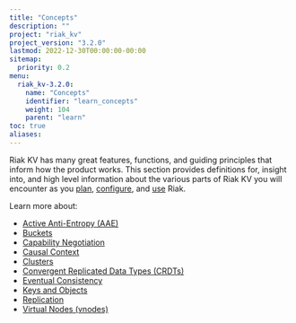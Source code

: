 ```yaml
---
title: "Concepts"
description: ""
project: "riak_kv"
project_version: "3.2.0"
lastmod: 2022-12-30T00:00:00-00:00
sitemap:
  priority: 0.2
menu:
  riak_kv-3.2.0:
    name: "Concepts"
    identifier: "learn_concepts"
    weight: 104
    parent: "learn"
toc: true
aliases:
---
```


[concept aae]: {{<baseurl>}}riak/kv/3.2.0/learn/concepts/active-anti-entropy
[concept buckets]: {{<baseurl>}}riak/kv/3.2.0/learn/concepts/buckets
[concept cap neg]: {{<baseurl>}}riak/kv/3.2.0/learn/concepts/capability-negotiation
[concept causal context]: {{<baseurl>}}riak/kv/3.2.0/learn/concepts/causal-context
[concept clusters]: {{<baseurl>}}riak/kv/3.2.0/learn/concepts/clusters
[concept crdts]: {{<baseurl>}}riak/kv/3.2.0/learn/concepts/crdts
[concept eventual consistency]: {{<baseurl>}}riak/kv/3.2.0/learn/concepts/eventual-consistency
[concept keys objects]: {{<baseurl>}}riak/kv/3.2.0/learn/concepts/keys-and-objects
[concept replication]: {{<baseurl>}}riak/kv/3.2.0/learn/concepts/replication
[concept strong consistency]: {{<baseurl>}}riak/kv/3.2.0/using/reference/strong-consistency
[concept vnodes]: {{<baseurl>}}riak/kv/3.2.0/learn/concepts/vnodes
[config index]: {{<baseurl>}}riak/kv/3.2.0/configuring
[plan index]: {{<baseurl>}}riak/kv/3.2.0/setup/planning
[use index]: {{<baseurl>}}riak/kv/3.2.0/using/

Riak KV has many great features, functions, and guiding principles that inform how the product works. This section provides definitions for, insight into, and high level information about the various parts of Riak KV you will encounter as you [plan][plan index], [configure][config index], and [use][use index] Riak.

Learn more about:

* [Active Anti-Entropy (AAE)][concept aae]
* [Buckets][concept buckets]
* [Capability Negotiation][concept cap neg]
* [Causal Context][concept causal context]
* [Clusters][concept clusters]
* [Convergent Replicated Data Types (CRDTs)][concept crdts]
* [Eventual Consistency][concept eventual consistency]
* [Keys and Objects][concept keys objects]
* [Replication][concept replication]
* [Virtual Nodes (vnodes)][concept vnodes]

